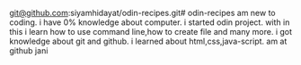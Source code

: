 git@github.com:siyamhidayat/odin-recipes.git# odin-recipes
am new to coding.
i have 0% knowledge about computer.
i started odin project.
with in this i learn how to use command line,how to create file and many more.
i got knowledge about git and github.
i learned about html,css,java-script.
am at github jani


